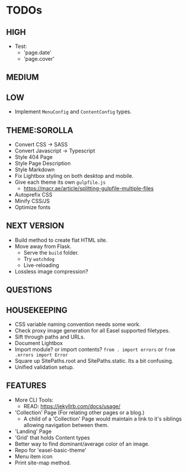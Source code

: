 # TODOs

## HIGH

- Test:
  - 'page.date'
  - 'page.cover'

## MEDIUM

## LOW

- Implement `MenuConfig` and `ContentConfig` types.

## THEME:SOROLLA

- Convert CSS -> SASS
- Convert Javascript -> Typescript
- Style 404 Page
- Style Page Description
- Style Markdown
- Fix Lightbox styling on both desktop and mobile.
- Give each theme its own `gulpfile.js`
  - <https://macr.ae/article/splitting-gulpfile-multiple-files>
- Autoprefix CSS
- Minify CSS/JS
- Optimize fonts

## NEXT VERSION

- Build method to create flat HTML site.
- Move away from Flask.
  - Serve the `build` folder.
  - Try `watchdog`
  - Live-reloading
- Lossless image compression?

## QUESTIONS

## HOUSEKEEPING

- CSS variable naming convention needs some work.
- Check proxy image generation for all Easel supported filetypes.
- Sift through paths and URLs.
- Document Lightbox
- Import module? or import contents?
    `from . import errors` or `from .errors import Error`
- Square up SitePaths.root and SitePaths.static. Its a bit confusing.
- Unified validation setup.

## FEATURES

- More CLI Tools:
  - READ: <https://jekyllrb.com/docs/usage/>
- 'Collection' Page (For relating other pages or a blog.)
  - A child of a 'Collection' Page would maintain a link to it's siblings allowing navigation between them.
- 'Landing' Page
- 'Grid' that holds Content types
- Better way to find dominant/average color of an image.
- Repo for 'easel-basic-theme'
- Menu item icon
- Print site-map method.
